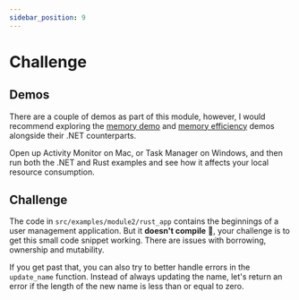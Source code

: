 ```yaml
---
sidebar_position: 9
---
```


# Challenge

## Demos

There are a couple of demos as part of this module, however, I would recommend exploring the [memory demo](https://github.com/jeastham1993/rust-for-dotnet-devs-workshop/tree/main/src/demos/1--memory-safety) and [memory efficiency](https://github.com/jeastham1993/rust-for-dotnet-devs-workshop/tree/main/src/solutions/module2/2-sustainability) demos alongside their .NET counterparts.

Open up Activity Monitor on Mac, or Task Manager on Windows, and then run both the .NET and Rust examples and see how it affects your local resource consumption.

## Challenge

The code in `src/examples/module2/rust_app` contains the beginnings of a user management application. But it **doesn't compile** 🥺, your challenge is to get this small code snippet working. There are issues with borrowing, ownership and mutability.

If you get past that, you can also try to better handle errors in the `update_name` function. Instead of always updating the name, let's return an error if the length of the new name is less than or equal to zero.



